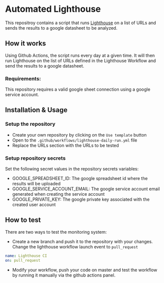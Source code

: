 # Automated Lighthouse

This repositroy contains a script that runs [Lighthouse](https://developers.google.com/web/tools/lighthouse/) on a list of URLs and sends the results to a google datasheet to be analyzed.

## How it works

Using Github Actions, the script runs every day at a given time. It will then run Lighthouse on the list of URLs defined in the Lighthouse Workflow and send the results to a google datasheet.

### Requirements:

This repository requires a valid google sheet connection using a google service account. 

## Installation & Usage

### Setup the repository

- Create your own repository by clicking on the `Use template` button
- Open to the `.github/workflows/lighthouse-daily-run.yml` file
- Replace the URLs section with the URLs to be tested

### Setup repository secrets

Set the following secret values in the repository secrets variables:
- GOOGLE_SPREADSHEET_ID: The google spreadsheet id where the results will be uploaded
- GOOGLE_SERVICE_ACCOUNT_EMAIL: The google service account email generated when creating the service account
- GOOGLE_PRIVATE_KEY: The google private key associated with the created user account

## How to test

There are two ways to test the monitoring system:
- Create a new branch and push it to the repository with your changes. Change the lighthouse workflow launch event to `pull_request`

```yaml
name: Lighthouse CI
on: pull_request
```

- Modify your workflow, push your code on master and test the workflow by running it manually via the github actions panel.
